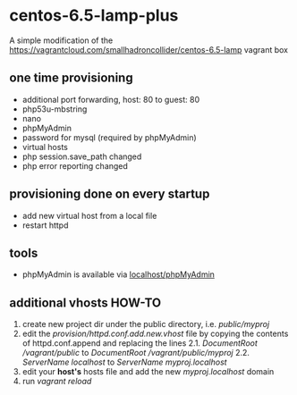 centos-6.5-lamp-plus
====================

A simple modification of the https://vagrantcloud.com/smallhadroncollider/centos-6.5-lamp vagrant box 

one time provisioning
---------------------
* additional port forwarding, host: 80 to guest: 80
* php53u-mbstring
* nano
* phpMyAdmin
* password for mysql (required by phpMyAdmin)
* virtual hosts
* php session.save_path changed
* php error reporting changed

provisioning done on every startup
----------------------------------
* add new virtual host from a local file
* restart httpd

tools
-----
* phpMyAdmin is available via [localhost/phpMyAdmin](http://localhost/phpMyAdmin)

additional vhosts HOW-TO
------------------------
1. create new project dir under the public directory, i.e. *public/myproj*
2. edit the *provision/httpd.conf.add.new.vhost* file by copying the contents of httpd.conf.append and replacing the lines 
2.1. *DocumentRoot /vagrant/public* to *DocumentRoot /vagrant/public/myproj*
2.2. *ServerName localhost* to *ServerName myproj.localhost*
3. edit your **host's** hosts file and add the new *myproj.localhost* domain
4. run *vagrant reload*